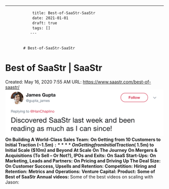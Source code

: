 ---
                title: Best-of-SaaStr-SaaStr
                date: 2021-01-01    
                draft: true
                tags: []
               ---


            # Best-of-SaaStr-SaaStr

# Best of SaaStr | SaaStr
Created: May 16, 2020 7:55 AM
URL: https://www.saastr.com/best-of-saastr/
![Screen-Shot-2018-07-07-at-5.10.40-PM.png](Best%20of%20SaaStr%20SaaStr%20264f220a259b4ecea923b56d23fd21b2/Screen-Shot-2018-07-07-at-5.10.40-PM.png)
**On Building A World-Class Sales Team:**
**On Getting from 10 Customers to Initial Traction (~$1.5m):**
**On Getting from Initial Traction (~$1.5m) to Initial Scale ($10m) and Beyond**
**At Scale**
**On The Journey**
**On Mergers & Acquisitions (To Sell – Or Not?), IPOs and Exits:**
**On SaaS Start-Ups:**
**On Marketing, Leads and Partners:**
**On Pricing and Driving Up The Deal Size:**
**On Customer Success, Upsells and Retention:**
**Competition:**
**Hiring and Retention:**
**Metrics and Operations:**
**Venture Capital:**
**Product:**
**Some of Best of SaaStr Annual videos:**
Some of the best videos on scaling with Jason: